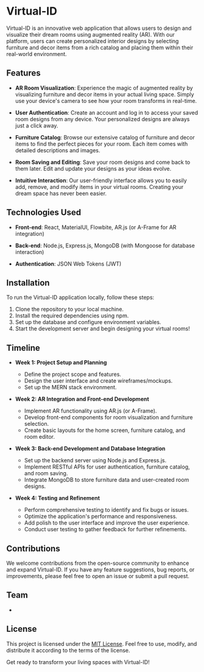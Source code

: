 # Virtual-ID

Virtual-ID is an innovative web application that allows users to design and visualize their dream rooms using augmented reality (AR). With our platform, users can create personalized interior designs by selecting furniture and decor items from a rich catalog and placing them within their real-world environment.

## Features

- **AR Room Visualization**: Experience the magic of augmented reality by visualizing furniture and decor items in your actual living space. Simply use your device's camera to see how your room transforms in real-time.

- **User Authentication**: Create an account and log in to access your saved room designs from any device. Your personalized designs are always just a click away.

- **Furniture Catalog**: Browse our extensive catalog of furniture and decor items to find the perfect pieces for your room. Each item comes with detailed descriptions and images.

- **Room Saving and Editing**: Save your room designs and come back to them later. Edit and update your designs as your ideas evolve.

- **Intuitive Interaction**: Our user-friendly interface allows you to easily add, remove, and modify items in your virtual rooms. Creating your dream space has never been easier.

## Technologies Used

- **Front-end**: React, MaterialUI, Flowbite, AR.js (or A-Frame for AR integration)

- **Back-end**: Node.js, Express.js, MongoDB (with Mongoose for database interaction)

- **Authentication**: JSON Web Tokens (JWT)

## Installation

To run the Virtual-ID application locally, follow these steps:

1. Clone the repository to your local machine.
2. Install the required dependencies using npm.
3. Set up the database and configure environment variables.
4. Start the development server and begin designing your virtual rooms!

## Timeline

- **Week 1: Project Setup and Planning**

  - Define the project scope and features.
  - Design the user interface and create wireframes/mockups.
  - Set up the MERN stack environment.

- **Week 2: AR Integration and Front-end Development**

  - Implement AR functionality using AR.js (or A-Frame).
  - Develop front-end components for room visualization and furniture selection.
  - Create basic layouts for the home screen, furniture catalog, and room editor.

- **Week 3: Back-end Development and Database Integration**

  - Set up the backend server using Node.js and Express.js.
  - Implement RESTful APIs for user authentication, furniture catalog, and room saving.
  - Integrate MongoDB to store furniture data and user-created room designs.

- **Week 4: Testing and Refinement**
  - Perform comprehensive testing to identify and fix bugs or issues.
  - Optimize the application's performance and responsiveness.
  - Add polish to the user interface and improve the user experience.
  - Conduct user testing to gather feedback for further refinements.

## Contributions

We welcome contributions from the open-source community to enhance and expand Virtual-ID. If you have any feature suggestions, bug reports, or improvements, please feel free to open an issue or submit a pull request.

## Team

-

## License

This project is licensed under the [MIT License](link-to-license-file). Feel free to use, modify, and distribute it according to the terms of the license.

Get ready to transform your living spaces with Virtual-ID!
